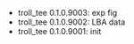 -   troll_tee 0.1.0.9003: exp fig
-   troll_tee 0.1.0.9002: LBA data
-   troll_tee 0.1.0.9001: init
